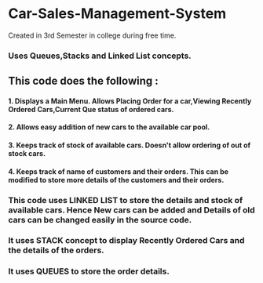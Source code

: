 # Car-Sales-Management-System
Created in 3rd Semester in college during free time.
### Uses Queues,Stacks and Linked List concepts. 

## This code does the following : 
#### 1. Displays a Main Menu. Allows Placing Order for a car,Viewing Recently Ordered Cars,Current Que status of ordered cars.
#### 2. Allows easy addition of new cars to the available car pool.
#### 3. Keeps track of stock of available cars. Doesn't allow ordering of out of stock cars. 
#### 4. Keeps track of name of customers and their orders. This can be modified to store more details of the customers and their orders. 

### This code uses LINKED LIST to store the details and stock of available cars. Hence New cars can be added and Details of old cars can be changed easily in the source code. 
### It uses STACK concept to display Recently Ordered Cars and the details of the orders. 
### It uses QUEUES to store the order details.
